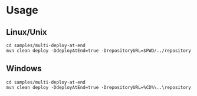 # Usage

## Linux/Unix

```
cd samples/multi-deploy-at-end
mvn clean deploy -DdeployAtEnd=true -DrepositoryURL=$PWD/../repository
```

## Windows

```
cd samples/multi-deploy-at-end
mvn clean deploy -DdeployAtEnd=true -DrepositoryURL=%CD%\..\repository
```
